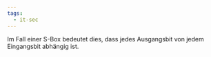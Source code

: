 ```yaml
---
tags:
  - it-sec
---
```

Im Fall einer S-Box bedeutet dies, dass jedes Ausgangsbit von jedem Eingangsbit abhängig ist.